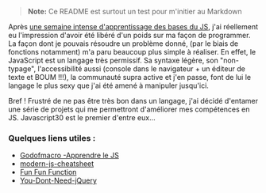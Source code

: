 > **Note:** Ce README est surtout un test pour m'initier au Markdown

Après [une semaine intense d'apprentissage des bases du JS](https://thot.space/abarnat), j'ai réellement eu l'impression d'avoir été libéré d'un poids sur ma façon de programmer. La façon dont je pouvais résoudre un problème donné, (par le biais de fonctions notamment) m'a paru beaucoup plus simple à réaliser. En effet, le JavaScript est un langage très permissif. Sa syntaxe légère, son "non-typage", l'accessibilité aussi (console dans le navigateur + un éditeur de texte et BOUM !!!), la communauté supra active et j'en passe, font de lui le langage le plus sexy que j'ai été amené à manipuler jusqu'ici.

Bref ! Frustré de ne pas être très bon dans un langage, j'ai décidé d'entamer une série de projets qui me permettront d'améliorer mes compétences en JS. Javascript30 est le premier d'entre eux...

### Quelques liens utiles :
* [Godofmacro -Apprendre le JS](https://www.youtube.com/watch?v=pZoS-6dpQMs&list=PLnS-t85xRSrIC8Ytj-UslCO4iEqr_hJnI)
* [modern-js-cheatsheet](https://github.com/mbeaudru/modern-js-cheatsheet)
* [Fun Fun Function](https://www.youtube.com/channel/UCO1cgjhGzsSYb1rsB4bFe4Q)
* [You-Dont-Need-jQuery](https://github.com/mbeaudru/You-Dont-Need-jQuery/blob/master/README-fr.md)